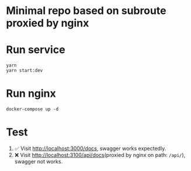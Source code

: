 # Minimal repo based on subroute proxied by nginx

# Run service

```
yarn
yarn start:dev
```

# Run nginx
```
docker-compose up -d
```

# Test

1. ✅ Visit [http://localhost:3000/docs](http://localhost:3000/docs), swagger works expectedly.
2. ❌ Visit [http://localhost:3100/api/docs](http://localhost:3100/api/docs)(proxied by nginx on path: `/api/`), swagger not works.
